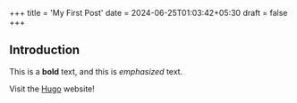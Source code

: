 +++
title = 'My First Post'
date = 2024-06-25T01:03:42+05:30
draft = false
+++

## Introduction

This is a **bold** text, and this is *emphasized* text.

Visit the [Hugo](https://gohugo.io) website!
